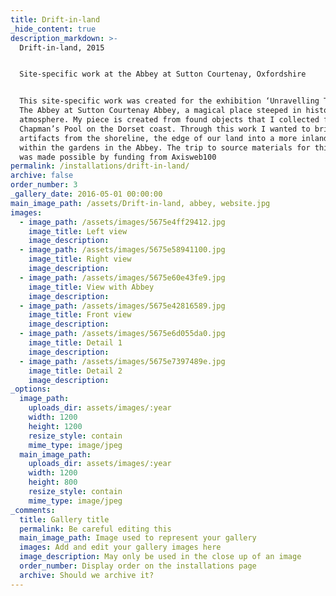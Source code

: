 ```yaml
---
title: Drift-in-land
_hide_content: true
description_markdown: >-
  Drift-in-land, 2015


  Site-specific work at the Abbey at Sutton Courtenay, Oxfordshire


  This site-specific work was created for the exhibition ‘Unravelling Time’ at
  The Abbey at Sutton Courtenay Abbey, a magical place steeped in history and
  atmosphere. My piece is created from found objects that I collected from
  Chapman’s Pool on the Dorset coast. Through this work I wanted to bring
  artifacts from the shoreline, the edge of our land into a more inland space
  within the gardens in the Abbey. The trip to source materials for this project
  was made possible by funding from Axisweb100
permalink: /installations/drift-in-land/
archive: false
order_number: 3
_gallery_date: 2016-05-01 00:00:00
main_image_path: /assets/Drift-in-land, abbey, website.jpg
images:
  - image_path: /assets/images/5675e4ff29412.jpg
    image_title: Left view
    image_description:
  - image_path: /assets/images/5675e58941100.jpg
    image_title: Right view
    image_description:
  - image_path: /assets/images/5675e60e43fe9.jpg
    image_title: View with Abbey
    image_description:
  - image_path: /assets/images/5675e42816589.jpg
    image_title: Front view
    image_description:
  - image_path: /assets/images/5675e6d055da0.jpg
    image_title: Detail 1
    image_description:
  - image_path: /assets/images/5675e7397489e.jpg
    image_title: Detail 2
    image_description:
_options:
  image_path:
    uploads_dir: assets/images/:year
    width: 1200
    height: 1200
    resize_style: contain
    mime_type: image/jpeg
  main_image_path:
    uploads_dir: assets/images/:year
    width: 1200
    height: 800
    resize_style: contain
    mime_type: image/jpeg
_comments:
  title: Gallery title
  permalink: Be careful editing this
  main_image_path: Image used to represent your gallery
  images: Add and edit your gallery images here
  image_description: May only be used in the close up of an image
  order_number: Display order on the installations page
  archive: Should we archive it?
---
```

